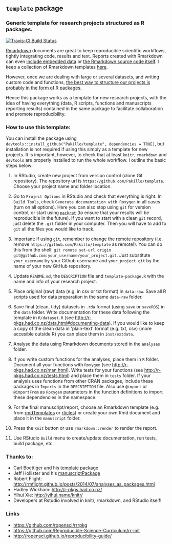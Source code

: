 ## `template` package

### Generic template for research projects structured as R packages.

[![Travis-CI Build Status](https://travis-ci.org/Pakillo/template.svg?branch=master)](https://travis-ci.org/Pakillo/template)

[Rmarkdown](http://rmarkdown.rstudio.com/index.html) documents are great to keep 
reproducible scientific workflows, tightly integrating code, results and text. 
Reports created with Rmarkdown can even [include embedded data](http://bayesfactor.blogspot.com.es/2014/09/embedding-rdata-files-in-rmarkdown.html) or [the Rmarkdown source code itself](http://rpubs.com/ramnathv/including_rmd_source). I keep a collection of Rmarkdown templates [here](https://github.com/Pakillo/rmdTemplates).

However, once we are dealing with large or several datasets, and writing custom code and functions,
[the best way to structure our projects is probably in the form of R packages](http://rmflight.github.io/posts/2014/07/analyses_as_packages.html). 

Hence this package works as a template for new research projects, 
with the idea of having everything (data, R scripts, functions
and manuscripts reporting results) contained in the same package 
to facilitate collaboration and promote reproducibility.


### How to use this template:

You can install the package using `devtools::install_github("Pakillo/template", dependencies = TRUE)`, but installation is not required if using this simply as a template for new projects. It is important, however, to check that at least `knitr`, `rmarkdown` and `devtools` are properly installed to run the whole workflow. I outline the basic steps below:


1. In RStudio, create new project from version control (clone Git repository). The repository url is `https://github.com/Pakillo/template`. Choose your project name and folder location.

2. Go to `Project Options` in RStudio and check that everything is right. In `Build Tools`, check `Generate documentation with Roxygen` in all cases (turn on all options). Here you can also stop using `git` for version control, or start using [`packrat`](http://rstudio.github.io/packrat/) (to ensure that your results will be reproducible in the future). If you want to start with a clean `git` record, just delete the `.git` folder in your computer. Then you will have to add to `git` all the files you would like to track.

3. Important: if using `git`, remember to change the remote repository (i.e. remove `https://github.com/Pakillo/template` as remote!). You can do this from the shell: `git remote set-url origin git@github.com:your_username/your_project.git`. Just substitute `your_username` by your Github username and `your_project.git` by the name of your new GitHub repository.

4. Update `README.md`, the `DESCRIPTION` file and `template-package.R` with the name and info of your research project.  

5. Place original (raw) data (e.g. in csv or txt format) in `data-raw`. Save all R scripts used for data preparation in the same `data-raw` folder.

6. Save final (clean, tidy) datasets in `.rda` format (using `save` or `saveRDS`) in the `data` folder.
Write documentation for these data following the template in `R/dataset.R` (see http://r-pkgs.had.co.nz/data.html#documenting-data). If you would like to keep a copy of the clean data in 'plain-text' format (e.g. txt, csv) (more accesible outside R) you can place them in `inst/extdata`.

7. Analyse the data using Rmarkdown documents stored in the `analyses` folder.

8. If you write custom functions for the analyses, place them in `R` folder. 
Document all your functions with `Roxygen` (see http://r-pkgs.had.co.nz/man.html). 
Write tests for your functions (see http://r-pkgs.had.co.nz/tests.html) and place them in `tests` folder.
If your analysis uses functions from other CRAN packages, include these packages in `Imports` in the `DESCRIPTION` file. Also use `@import` or `@importFrom` as `Roxygen` parameters in the function definitions to import these dependencies in the namespace.

9. For the final manuscript/report, choose an Rmarkdown template (e.g. from [rmdTemplates](https://github.com/Pakillo/rmdTemplates) or [rticles](https://github.com/rstudio/rticles)) or create your own Rmd document and place it in the `manuscript` folder. 

10. Press the `Knit` button or use `rmarkdown::render` to render the report.

11. Use RStudio `Build` menu to create/update documentation, run tests, build package, etc.




### Thanks to:

* Carl Boettiger and his [template package](https://github.com/cboettig/template)
* Jeff Hollister and his [manuscriptPackage](https://github.com/jhollist/manuscriptPackage)
* Robert Flight: http://rmflight.github.io/posts/2014/07/analyses_as_packages.html
* Hadley Wickham: http://r-pkgs.had.co.nz/
* Yihui Xie: http://yihui.name/knitr/
* Developers at Rstudio involved in knitr, rmarkdown, and RStudio itself!


### Links

* https://github.com/ropensci/rrrpkg
* https://github.com/Reproducible-Science-Curriculum/rr-init
* http://ropensci.github.io/reproducibility-guide/

